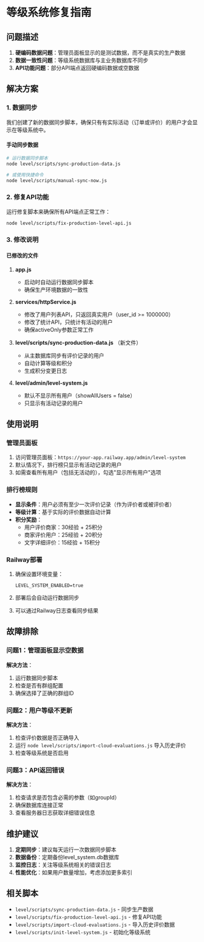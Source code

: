 # 等级系统修复指南

## 问题描述

1. **硬编码数据问题**：管理员面板显示的是测试数据，而不是真实的生产数据
2. **数据一致性问题**：等级系统数据库与主业务数据库不同步
3. **API功能问题**：部分API端点返回硬编码数据或空数据

## 解决方案

### 1. 数据同步

我们创建了新的数据同步脚本，确保只有有实际活动（订单或评价）的用户才会显示在等级系统中。

#### 手动同步数据
```bash
# 运行数据同步脚本
node level/scripts/sync-production-data.js

# 或使用快捷命令
node level/scripts/manual-sync-now.js
```

### 2. 修复API功能

运行修复脚本来确保所有API端点正常工作：
```bash
node level/scripts/fix-production-level-api.js
```

### 3. 修改说明

#### 已修改的文件

1. **app.js**
   - 启动时自动运行数据同步脚本
   - 确保生产环境数据的一致性

2. **services/httpService.js**
   - 修改了用户列表API，只返回真实用户（user_id >= 1000000）
   - 修改了统计API，只统计有活动的用户
   - 确保activeOnly参数正常工作

3. **level/scripts/sync-production-data.js** （新文件）
   - 从主数据库同步有评价记录的用户
   - 自动计算等级和积分
   - 生成积分变更日志

4. **level/admin/level-system.js**
   - 默认不显示所有用户（showAllUsers = false）
   - 只显示有活动记录的用户

## 使用说明

### 管理员面板

1. 访问管理员面板：`https://your-app.railway.app/admin/level-system`
2. 默认情况下，排行榜只显示有活动记录的用户
3. 如需查看所有用户（包括无活动的），勾选"显示所有用户"选项

### 排行榜规则

- **显示条件**：用户必须有至少一次评价记录（作为评价者或被评价者）
- **等级计算**：基于实际的评价数据自动计算
- **积分奖励**：
  - 用户评价商家：30经验 + 25积分
  - 商家评价用户：25经验 + 20积分
  - 文字详细评价：15经验 + 15积分

### Railway部署

1. 确保设置环境变量：
   ```
   LEVEL_SYSTEM_ENABLED=true
   ```

2. 部署后会自动运行数据同步

3. 可以通过Railway日志查看同步结果

## 故障排除

### 问题1：管理面板显示空数据

**解决方法**：
1. 运行数据同步脚本
2. 检查是否有群组配置
3. 确保选择了正确的群组ID

### 问题2：用户等级不更新

**解决方法**：
1. 检查评价数据是否正确导入
2. 运行 `node level/scripts/import-cloud-evaluations.js` 导入历史评价
3. 检查等级系统是否启用

### 问题3：API返回错误

**解决方法**：
1. 检查请求是否包含必需的参数（如groupId）
2. 确保数据库连接正常
3. 查看服务器日志获取详细错误信息

## 维护建议

1. **定期同步**：建议每天运行一次数据同步脚本
2. **数据备份**：定期备份level_system.db数据库
3. **监控日志**：关注等级系统相关的错误日志
4. **性能优化**：如果用户数量增加，考虑添加更多索引

## 相关脚本

- `level/scripts/sync-production-data.js` - 同步生产数据
- `level/scripts/fix-production-level-api.js` - 修复API功能
- `level/scripts/import-cloud-evaluations.js` - 导入历史评价数据
- `level/scripts/init-level-system.js` - 初始化等级系统 